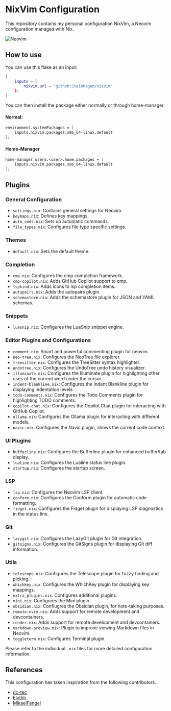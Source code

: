 # NixVim Configuration

This repository contains my personal configuration NixVim, a Neovim configuration managed with Nix.

![Neovim](./.docs/images/neovim.png)

## How to use

You can use this flake as an input:

```nix
{
    inputs = {
        nixvim.url = "github:Steinhagen/nixvim"
    };
}
```

You can then install the package either normally or through home-manager.

#### Normal:

```nix
environment.systemPackages = [
    inputs.nixvim.packages.x86_64-linux.default
];
```

#### Home-Manager

```nix
home-manager.users.<user>.home.packages = [
    inputs.nixvim.packages.x86_64-linux.default
];
```

## Plugins

### General Configuration

- `settings.nix`: Contains general settings for Neovim.
- `keymaps.nix`: Defines key mappings.
- `auto_cmds.nix`: Sets up automatic commands.
- `file_types.nix`: Configures file type specific settings.

### Themes

- `default.nix`: Sets the default theme.

### Completion

- `cmp.nix`: Configures the cmp completion framework.
- `cmp-copilot.nix`: Adds GitHub Copilot support to cmp.
- `lspkind.nix`: Adds icons to lsp completion items.
- `autopairs.nix`: Adds the autopairs plugin.
- `schemastore.nix`: Adds the schemastore plugin for JSON and YAML schemas.

### Snippets

- `luasnip.nix`: Configures the LuaSnip snippet engine.

### Editor Plugins and Configurations

- `comment.nix`: Smart and powerful commenting plugin for neovim.
- `neo-tree.nix`: Configures the NeoTree file explorer.
- `treesitter.nix`: Configures the TreeSitter syntax highlighter.
- `undotree.nix`: Configures the UndoTree undo history visualizer.
- `illuminate.nix`: Configures the Illuminate plugin for highlighting other uses of the current word under the cursor.
- `indent-blankline.nix`: Configures the Indent Blankline plugin for displaying indentation levels.
- `todo-comments.nix`: Configures the Todo Comments plugin for highlighting TODO comments.
- `copilot-chat.nix`: Configures the Copilot Chat plugin for interacting with GitHub Copilot.
- `ollama.nix`: Configures the Ollama plugin for interacting with different models.
- `navic.nix`: Configures the Navic plugin, shows the current code context.

### UI Plugins

- `bufferline.nix`: Configures the Bufferline plugin for enhanced buffer/tab display.
- `lualine.nix`: Configures the Lualine status line plugin.
- `startup.nix`: Configures the startup screen.

### LSP

- `lsp.nix`: Configures the Neovim LSP client.
- `conform.nix`: Configures the Conform plugin for automatic code formatting.
- `fidget.nix`: Configures the Fidget plugin for displaying LSP diagnostics in the status line.

### Git

- `lazygit.nix`: Configures the LazyGit plugin for Git integration.
- `gitsigns.nix`: Configures the GitSigns plugin for displaying Git diff information.

### Utils

- `telescope.nix`: Configures the Telescope plugin for fuzzy finding and picking.
- `whichkey.nix`: Configures the WhichKey plugin for displaying key mappings.
- `extra_plugins.nix`: Configures additional plugins.
- `mini.nix`: Configures the Mini plugin.
- `obsidian.nix`: Confiugres the Obsidian plugin, for note-taking purposes.
- `remote-nvim.nix`: Adds support for remote development and devcontainers.
- `render.nix`: Adds support for remote development and devcontainers.
- `markdown-preview.nix`: Plugin to improve viewing Markdown files in Neovim.
- `toggleterm.nix`: Configures Terminal plugin.

Please refer to the individual `.nix` files for more detailed configuration information.

## References

This configuration has taken inspiration from the following contributors.

- [dc-tec](https://github.com/dc-tec/nixvim)
- [Elythh](https://github.com/elythh/nixvim)
- [MikaelFangel](https://github.com/MikaelFangel/nixvim-config)
